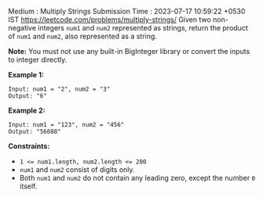 Medium : Multiply Strings
Submission Time : 2023-07-17 10:59:22 +0530 IST
https://leetcode.com/problems/multiply-strings/
Given two non-negative integers `num1` and `num2` represented as strings, return the product of `num1` and `num2`, also represented as a string.

**Note:** You must not use any built-in BigInteger library or convert the inputs to integer directly.

**Example 1:**

```
Input: num1 = "2", num2 = "3"
Output: "6"

```

**Example 2:**

```
Input: num1 = "123", num2 = "456"
Output: "56088"

```

**Constraints:**

- `1 <= num1.length, num2.length <= 200`
- `num1` and `num2` consist of digits only.
- Both `num1` and `num2` do not contain any leading zero, except the number `0` itself.
